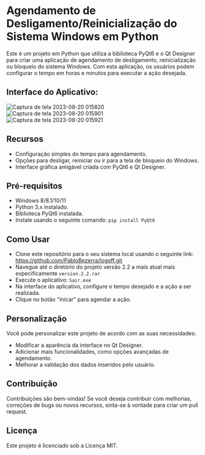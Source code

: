 # Agendamento de Desligamento/Reinicialização do Sistema Windows em Python
Este é um projeto em Python que utiliza a biblioteca PyQt6 e o Qt Designer para criar uma aplicação de agendamento de desligamento, reinicialização ou bloqueio do sistema Windows. Com esta aplicação, os usuários podem configurar o tempo em horas e minutos para executar a ação desejada.

## Interface do Aplicativo:
![Captura de tela 2023-08-20 015820](https://github.com/PabloBezerra/logoff/assets/133273609/817df27c-b5b5-4495-9198-7913a5695f68)
![Captura de tela 2023-08-20 015901](https://github.com/PabloBezerra/logoff/assets/133273609/f7448655-48d1-4704-b1d4-57df23c69820)
![Captura de tela 2023-08-20 015921](https://github.com/PabloBezerra/logoff/assets/133273609/4f8fec8f-73a6-466d-948d-8b8a51430fb8)

## Recursos
- Configuração simples do tempo para agendamento.
- Opções para desligar, reiniciar ou ir para a tela de bloqueio do Windows.
- Interface gráfica amigável criada com PyQt6 e Qt Designer.

## Pré-requisitos
- Windows 8/8.1/10/11
- Python 3.x instalado.
- Biblioteca PyQt6 instalada. 
- Instale usando o seguinte comando:
`pip install PyQt6`

## Como Usar
- Clone este repositório para o seu sistema local usando o seguinte link:
  https://github.com/PabloBezerra/logoff.git
- Navegue até o diretório do projeto versão 2.2 a mais atual mais expecificamente `version.2.2.rar`
- Execute o aplicativo: `Sair.exe`
- Na interface do aplicativo, configure o tempo desejado e a ação a ser realizada.
- Clique no botão "Inicar" para agendar a ação.

## Personalização
Você pode personalizar este projeto de acordo com as suas necessidades:
- Modificar a aparência da interface no Qt Designer.
- Adicionar mais funcionalidades, como opções avançadas de agendamento.
- Melhorar a validação dos dados inseridos pelo usuário.

## Contribuição
Contribuições são bem-vindas! Se você deseja contribuir com melhorias, correções de bugs ou novos recursos, sinta-se à vontade para criar um pull request.

## Licença
Este projeto é licenciado sob a Licença MIT.

